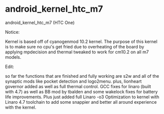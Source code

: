 android_kernel_htc_m7
=====================

android_kernel_htc_m7 (HTC One)

Notice:

Kernel is based off of cyanogenmod 10.2 kernel. The purpose of this kernel is to make sure no cpu's get fried due to overheating of the board by applying mpdecision and thermal tweaked to work for cm10.2 on all m7 models.


Edit:

so far the functions that are finished and fully working are s2w and all of the synaptic mods like pocket detection and logo2menu. plus, lionheart governor added as well as full thermal control. GCC fixes for linaro (built with 4.7) as well as BB mod by tbalden and some wakelock fixes for battery life improvements. Plus just added full Linaro -o3 Optimization to kernel with Linaro 4.7 toolchain to add some snappier and better all around experience with the kernel.



